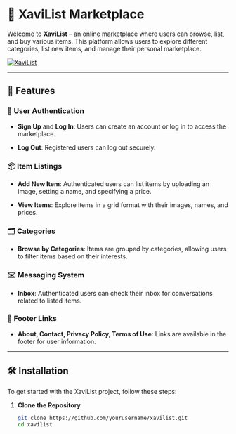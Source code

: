 # 🛒 XaviList Marketplace

Welcome to **XaviList** – an online marketplace where users can browse, list, and buy various items. This platform allows users to explore different categories, list new items, and manage their personal marketplace. 

[![XaviList](https://xavilist.onrender.com/)](https://xavilist.onrender.com/)  

---

## 🚀 Features

### 🌟 User Authentication

- **Sign Up** and **Log In**: Users can create an account or log in to access the marketplace.  

- **Log Out**: Registered users can log out securely.  


### 📦 Item Listings

- **Add New Item**: Authenticated users can list items by uploading an image, setting a name, and specifying a price.

  
- **View Items**: Explore items in a grid format with their images, names, and prices.  


### 🗂️ Categories

- **Browse by Categories**: Items are grouped by categories, allowing users to filter items based on their interests.  


### ✉️ Messaging System

- **Inbox**: Authenticated users can check their inbox for conversations related to listed items.  
 

### 📜 Footer Links

- **About, Contact, Privacy Policy, Terms of Use**: Links are available in the footer for user information.  

---

## 🛠️ Installation

To get started with the XaviList project, follow these steps:

1. **Clone the Repository**  
   ```bash
   git clone https://github.com/yourusername/xavilist.git
   cd xavilist
